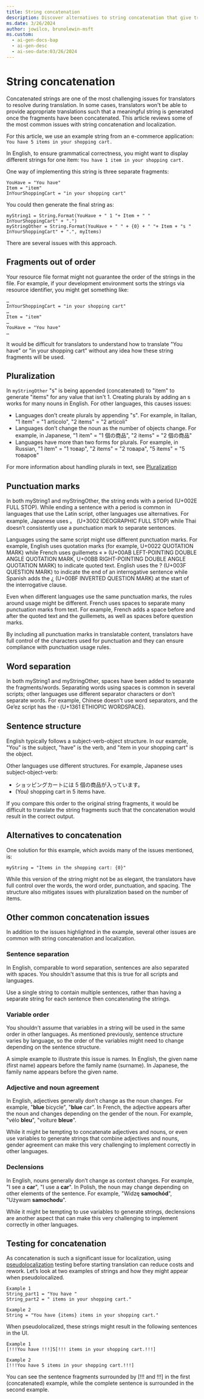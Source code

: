 ```yaml
---
title: String concatenation
description: Discover alternatives to string concatenation that give translators more control over words, order, punctuation, and spacing.
ms.date: 3/26/2024
author: jowilco, brunolewin-msft
ms.custom:
  - ai-gen-docs-bap
  - ai-gen-desc
  - ai-seo-date:03/26/2024
---
```


# String concatenation

Concatenated strings are one of the most challenging issues for translators to resolve during translation. In some cases, translators won't be able to provide appropriate translations such that a meaningful string is generated once the fragments have been concatenated. This article reviews some of the most common issues with string concatenation and localization.

For this article, we use an example string from an e-commerce application: ```You have 5 items in your shopping cart.```

In English, to ensure grammatical correctness, you might want to display different strings for one item: ```You have 1 item in your shopping cart.```

One way of implementing this string is three separate fragments:

```text
YouHave = "You have"
Item = "item"
InYourShoppingCart = "in your shopping cart"
```

You could then generate the final string as:

```text
myString1 = String.Format(YouHave + " 1 "+ Item + " " InYourShoppingCart" + ".")
myStringOther = String.Format(YouHave + " " + {0} + " "+ Item + "s " InYourShoppingCart" + ".", myItems)
```

There are several issues with this approach.

## Fragments out of order

Your resource file format might not guarantee the order of the strings in the file. For example, if your development environment sorts the strings via resource identifier, you might get something like:

```text
…
InYourShoppingCart = "in your shopping cart"
…
Item = "item"
…
YouHave = "You have"
…
```

It would be difficult for translators to understand how to translate "You have" or "in your shopping cart" without any idea how these string fragments will be used.

## Pluralization

In ```myStringOther``` "s" is being appended (concatenated) to "item" to generate "items" for any value that isn't 1. Creating plurals by adding an s works for many nouns in English. For other languages, this causes issues:

- Languages don’t create plurals by appending "s". For example, in Italian, "1 item" = "1 articolo", "2 items" = "2 articoli"
- Languages don’t change the noun as the number of objects change. For example, in Japanese, "1 item" = "1 個の商品", "2 items" = "2 個の商品"
- Languages have more than two forms for plurals. For example, in Russian, "1 item" = "1 товар", "2 items" = "2 товара", "5 items" = "5 товаров"

For more information about handling plurals in text, see [Pluralization](pluralization.md)

## Punctuation marks

In both myString1 and myStringOther, the string ends with a period (U+002E FULL STOP). While ending a sentence with a period is common in languages that use the Latin script, other languages use alternatives. For example, Japanese uses 。 (U+3002 IDEOGRAPHIC FULL STOP) while Thai doesn’t consistently use a punctuation mark to separate sentences.

Languages using the same script might use different punctuation marks. For example, English uses quotation marks (for example, U+0022 QUOTATION MARK) while French uses guillemets « » (U+00AB LEFT-POINTING DOUBLE ANGLE QUOTATION MARK, U+00BB RIGHT-POINTING DOUBLE ANGLE QUOTATION MARK) to indicate quoted text. English uses the ? (U+003F QUESTION MARK) to indicate the end of an interrogative sentence while Spanish adds the ¿ (U+00BF INVERTED QUESTION MARK) at the start of the interrogative clause.

Even when different languages use the same punctuation marks, the rules around usage might be different. French uses spaces to separate many punctuation marks from text. For example, French adds a space before and after the quoted text and the guillemets, as well as spaces before question marks.

By including all punctuation marks in translatable content, translators have full control of the characters used for punctuation and they can ensure compliance with punctuation usage rules.

## Word separation

In both myString1 and myStringOther, spaces have been added to separate the fragments/words. Separating words using spaces is common in several scripts; other languages use different separator characters or don’t separate words. For example, Chinese doesn't use word separators, and the Ge’ez script has the ፡ (U+1361 ETHIOPIC WORDSPACE).

## Sentence structure

English typically follows a subject-verb-object structure. In our example, "You" is the subject, "have" is the verb, and "item in your shopping cart" is the object.

Other languages use different structures. For example, Japanese uses subject-object-verb:

- ショッピングカートには 5 個の商品が入っています。
- (You) shopping cart in 5 items have.

If you compare this order to the original string fragments, it would be difficult to translate the string fragments such that the concatenation would result in the correct output.

## Alternatives to concatenation

One solution for this example, which avoids many of the issues mentioned, is:

```text
myString = "Items in the shopping cart: {0}"
```

While this version of the string might not be as elegant, the translators have full control over the words, the word order, punctuation, and spacing. The structure also mitigates issues with pluralization based on the number of items.

## Other common concatenation issues

In addition to the issues highlighted in the example, several other issues are common with string concatenation and localization.

### Sentence separation

In English, comparable to word separation, sentences are also separated with spaces. You shouldn't assume that this is true for all scripts and languages.

Use a single string to contain multiple sentences, rather than having a separate string for each sentence then concatenating the strings.

### Variable order

You shouldn't assume that variables in a string will be used in the same order in other languages. As mentioned previously, sentence structure varies by language, so the order of the variables might need to change depending on the sentence structure.

A simple example to illustrate this issue is names. In English, the given name (first name) appears before the family name (surname). In Japanese, the family name appears before the given name.

### Adjective and noun agreement

In English, adjectives generally don’t change as the noun changes. For example, "**blue** bicycle", "**blue** car". In French, the adjective appears after the noun and changes depending on the gender of the noun. For example, "vélo **bleu**", "voiture **bleue**".

While it might be tempting to concatenate adjectives and nouns, or even use variables to generate strings that combine adjectives and nouns, gender agreement can make this very challenging to implement correctly in other languages.

### Declensions

In English, nouns generally don’t change as context changes. For example, "I see a **car**", "I use a **car**". In Polish, the noun may change depending on other elements of the sentence. For example, "Widzę **samochód**", "Używam **samochodu**".

While it might be tempting to use variables to generate strings, declensions are another aspect that can make this very challenging to implement correctly in other languages.

## Testing for concatenation

As concatenation is such a significant issue for localization, using [pseudolocalization](../methodology/pseudolocalization.md) testing before starting translation can reduce costs and rework. Let’s look at two examples of strings and how they might appear when pseudolocalized.

```text
Example 1
String_part1 = "You have "
String_part2 = " items in your shopping cart."

Example 2
String = "You have {items} items in your shopping cart."
```

When pseudolocalized, these strings might result in the following sentences in the UI.

```text
Example 1
[!!!You have !!!]5[!!! items in your shopping cart.!!!]

Example 2
[!!!You have 5 items in your shopping cart.!!!]
```

You can see the sentence fragments surrounded by [!!! and !!!] in the first (concatenated) example, while the complete sentence is surrounded in the second example.
